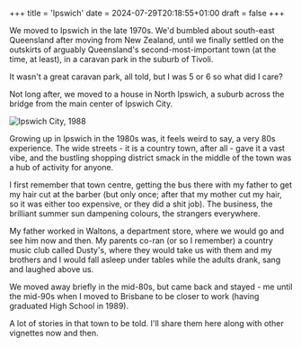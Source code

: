 +++
title = 'Ipswich'
date = 2024-07-29T20:18:55+01:00
draft = false
+++

We moved to Ipswich in the late 1970s. We'd bumbled about south-east Queensland after moving from New Zealand, until we finally settled on the outskirts of arguably Queensland's second-most-important town (at the time, at least), in a caravan park in the suburb of Tivoli.

It wasn't a great caravan park, all told, but I was 5 or 6 so what did I care?

Not long after, we moved to a house in North Ipswich, a suburb across the bridge from the main center of Ipswich City.

![Ipswich City, 1988](/ipswich.jpg)

Growing up in Ipswich in the 1980s was, it feels weird to say, a very 80s experience. The wide streets - it is a country town, after all - gave it a vast vibe, and the bustling shopping district smack in the middle of the town was a hub of activity for anyone. 

I first remember that town centre, getting the bus there with my father to get my hair cut at the barber (but only once; after that my mother cut my hair, so it was either too expensive, or they did a shit job). The business, the brilliant summer sun dampening colours, the strangers everywhere.

My father worked in Waltons, a department store, where we would go and see him now and then. My parents co-ran (or so I remember) a country music club called Dusty's, where they would take us with them and my brothers and I would fall asleep under tables while the adults drank, sang and laughed above us.

We moved away briefly in the mid-80s, but came back and stayed - me until the mid-90s when I moved to Brisbane to be closer to work (having graduated High School in 1989).

A lot of stories in that town to be told. I'll share them here along with other vignettes now and then.